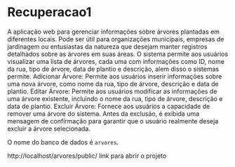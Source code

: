 # Recuperacao1
A aplicação web para gerenciar informações sobre árvores plantadas em diferentes locais. Pode ser útil para organizações municipais, empresas de jardinagem ou entusiastas da natureza que desejam manter registros detalhados sobre as árvores em suas áreas.
O sistema permite aos usuários visualizar uma lista de árvores, cada uma com informações como ID, nome da rua, tipo de árvore, data de plantio e descrição, alem disso o sistemas permite. 
Adicionar Árvore: Permite aos usuários inserir informações sobre uma nova árvore, como nome da rua, tipo de árvore, descrição e data de plantio.
Editar Árvore: Permite aos usuários modificar as informações de uma árvore existente, incluindo o nome da rua, tipo de árvore, descrição e data de plantio.
Excluir Árvore: Fornece aos usuários a capacidade de remover uma árvore do sistema. Antes da exclusão, é exibida uma mensagem de confirmação para garantir que o usuário realmente deseja excluir a árvore selecionada.

O nome do banco de dados é `arvores`.

http://localhost/arvores/public/  link para abrir o projeto



